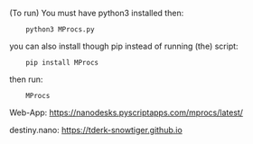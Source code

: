 (To run) You must have python3 installed then:

        python3 MProcs.py

you can also install though pip instead of running (the) script:

        pip install MProcs

then run:

        MProcs

Web-App: https://nanodesks.pyscriptapps.com/mprocs/latest/

destiny.nano: https://tderk-snowtiger.github.io
